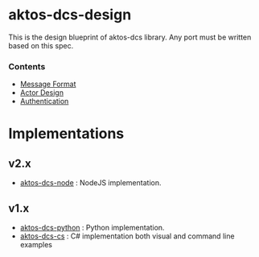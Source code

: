 # aktos-dcs-design

This is the design blueprint of aktos-dcs library. Any port must be written based on this spec. 

### Contents

* [Message Format](./message-format.md)
* [Actor Design](./actor-design.md)
* [Authentication](./authentication.md)


# Implementations

## v2.x

* [aktos-dcs-node](https://github.com/aktos-io/aktos-dcs-node) : NodeJS implementation. 

## v1.x

* [aktos-dcs-python](https://github.com/aktos-io/aktos-dcs-python) : Python implementation.
* [aktos-dcs-cs](https://github.com/aktos-io/aktos-dcs-cs) : C# implementation both visual and command line examples 
